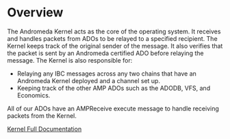 # Overview
The Andromeda Kernel acts as the core of the operating system. It receives and handles packets from ADOs to be relayed to a specified recipient. The Kernel keeps track of the original sender of the message. It also verifies that the packet is sent by an Andromeda certified ADO before relaying the message. 
The Kernel is also responsible for:

- Relaying any IBC messages across any two chains that have an Andromeda Kernel deployed and a channel set up.
- Keeping track of the other AMP ADOs such as the ADODB, VFS, and Economics.

All of our ADOs have an AMPReceive execute message to handle receiving packets from the Kernel.

[Kernel Full Documentation](https://docs.andromedaprotocol.io/andromeda/platform-and-framework/andromeda-messaging-protocol/kernel)